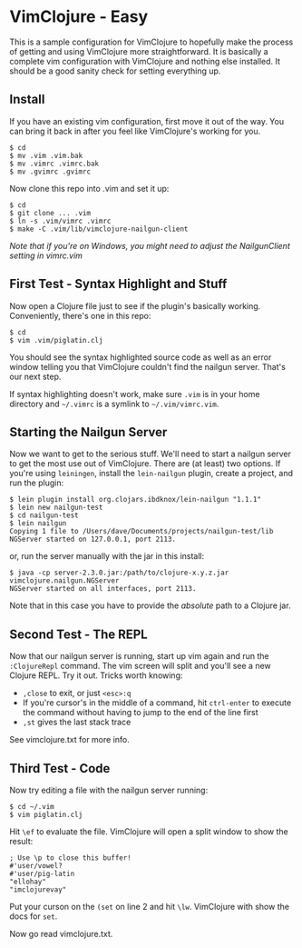 # VimClojure - Easy
This is a sample configuration for VimClojure to hopefully make the process of getting and using VimClojure more straightforward. It is basically a complete vim configuration with VimClojure and nothing else installed. It should be a good sanity check for setting everything up.

## Install
If you have an existing vim configuration, first move it out of the way. You can bring it back in after you feel like VimClojure's working for you.

    $ cd
    $ mv .vim .vim.bak
    $ mv .vimrc .vimrc.bak
    $ mv .gvimrc .gvimrc

Now clone this repo into .vim and set it up:

    $ cd
    $ git clone ... .vim
    $ ln -s .vim/vimrc .vimrc
    $ make -C .vim/lib/vimclojure-nailgun-client

*Note that if you're on Windows, you might need to adjust the NailgunClient setting in vimrc.vim*

## First Test - Syntax Highlight and Stuff

Now open a Clojure file just to see if the plugin's basically working. Conveniently, there's one in this repo:

    $ cd
    $ vim .vim/piglatin.clj

You should see the syntax highlighted source code as well as an error window telling you that VimClojure couldn't find the nailgun server. That's our next step.

If syntax highlighting doesn't work, make sure `.vim` is in your home directory and `~/.vimrc` is a symlink to `~/.vim/vimrc.vim`.

## Starting the Nailgun Server

Now we want to get to the serious stuff. We'll need to start a nailgun server to get the most use out of VimClojure. There are (at least) two options. If you're using `leiningen`, install the `lein-nailgun` plugin, create a project, and run the plugin:

    $ lein plugin install org.clojars.ibdknox/lein-nailgun "1.1.1"
    $ lein new nailgun-test
    $ cd nailgun-test
    $ lein nailgun
    Copying 1 file to /Users/dave/Documents/projects/nailgun-test/lib
    NGServer started on 127.0.0.1, port 2113.

or, run the server manually with the jar in this install:

    $ java -cp server-2.3.0.jar:/path/to/clojure-x.y.z.jar vimclojure.nailgun.NGServer
    NGServer started on all interfaces, port 2113.

Note that in this case you have to provide the *absolute* path to a Clojure jar.

## Second Test - The REPL

Now that our nailgun server is running, start up vim again and run the `:ClojureRepl` command. The vim screen will split and you'll see a new Clojure REPL. Try it out. Tricks worth knowing:

* `,close` to exit, or just `<esc>:q`
* If you're cursor's in the middle of a command, hit `ctrl-enter` to execute the command without having to jump to the end of the line first
* `,st` gives the last stack trace

See vimclojure.txt for more info.

## Third Test - Code

Now try editing a file with the nailgun server running:

    $ cd ~/.vim
    $ vim piglatin.clj

Hit `\ef` to evaluate the file. VimClojure will open a split window to show the result:

    ; Use \p to close this buffer!
    #'user/vowel?
    #'user/pig-latin
    "ellohay"
    "imclojurevay"

Put your curson on the `(set` on line 2 and hit `\lw`. VimClojure with show the docs for `set`. 

Now go read vimclojure.txt.


